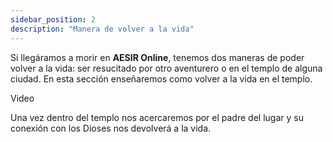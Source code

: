 ```yaml
---
sidebar_position: 2
description: "Manera de volver a la vida"
---
```


Si llegáramos a morir en **AESIR Online**, tenemos dos maneras de poder volver a la vida: ser resucitado por otro aventurero o en el templo de alguna ciudad.
En esta sección enseñaremos como volver a la vida en el templo.

Video

Una vez dentro del templo nos acercaremos por el padre del lugar y su conexión con los Dioses nos devolverá a la vida.

